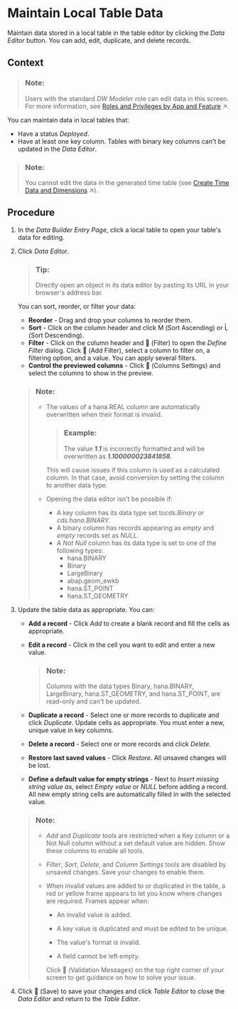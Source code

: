 <!-- loio4bd5e641be48409c8c79336df0c4a3c7 -->

<link rel="stylesheet" type="text/css" href="../css/sap-icons.css"/>

# Maintain Local Table Data

Maintain data stored in a local table in the table editor by clicking the *Data Editor* button. You can add, edit, duplicate, and delete records.



## Context

> ### Note:  
> Users with the standard *DW Modeler* role can edit data in this screen. For more information, see [Roles and Privileges by App and Feature](https://help.sap.com/viewer/935116dd7c324355803d4b85809cec97/internal/en-US/2d8b7d04dcae402f911d119437ce0a74.html "Review the standard roles and the privileges needed to access apps, tools, and other features of SAP Datasphere.") :arrow_upper_right:.

You can maintain data in local tables that:

-   Have a status *Deployed*.
-   Have at least one key column. Tables with binary key columns can't be updated in the *Data Editor*.

> ### Note:  
> You cannot edit the data in the generated time table \(see [Create Time Data and Dimensions](https://help.sap.com/viewer/9f36ca35bc6145e4acdef6b4d852d560/internal/en-US/c5cfce4d22b04650b2fd6078762cdeb9.html "As a Space Administrator, you can enrich your models and stories even further by creating a time-related table for your space.") :arrow_upper_right:\).



## Procedure

1.  In the *Data Builder Entry Page*, click a local table to open your table's data for editing.

2.  Click *Data Editor*.

    > ### Tip:  
    > Directly open an object in its data editor by pasting its URL in your browser's address bar.

    You can sort, reorder, or filter your data:

    -   **Reorder** - Drag and drop your columns to reorder them.
    -   **Sort** - Click on the column header and click <span class="SAP-icons"></span> \(Sort Ascending\) or <span class="SAP-icons"></span> \(Sort Descending\).
    -   **Filter** - Click on the column header and <span class="FPA-icons"></span> \(Filter\) to open the *Define Filter* dialog. Click <span class="FPA-icons"></span> \(Add Filter\), select a column to filter on, a filtering option, and a value. You can apply several filters.
    -   **Control the previewed columns** - Click <span class="FPA-icons"></span> \(Columns Settings\) and select the columns to show in the preview.

    > ### Note:  
    > -   The values of a hana.REAL column are automatically overwritten when their format is invalid.
    > 
    >     > ### Example:  
    >     > The value ***1.1*** is incorrectly formatted and will be overwritten as ***1.100000023841858***.
    > 
    >     This will cause issues if this column is used as a calculated column. In that case, avoid conversion by setting the column to another data type.
    > 
    > -   Opening the data editor isn't be possible if:
    >     -   A key column has its data type set to*cds.Binary* or *cds.hana.BINARY*.
    >     -   A binary column has records appearing as *empty* and *empty* records set as *NULL*.
    >     -   A *Not Null* column has its data type is set to one of the following types:
    >         -   hana.BINARY
    >         -   Binary
    >         -   LargeBinary
    >         -   abap.geom\_ewkb
    >         -   hana.ST\_POINT
    >         -   hana.ST\_GEOMETRY

3.  Update the table data as appropriate. You can:

    -   **Add a record** - Click *Add* to create a blank record and fill the cells as appropriate.
    -   **Edit a record** - Click in the cell you want to edit and enter a new value.

        > ### Note:  
        > Columns with the data types Binary, hana.BINARY, LargeBinary, hana.ST\_GEOMETRY, and hana.ST\_POINT, are read-only and can't be updated.

    -   **Duplicate a record** - Select one or more records to duplicate and click *Duplicate*. Update cells as appropriate. You must enter a new, unique value in key columns.
    -   **Delete a record** - Select one or more records and click *Delete*.
    -   **Restore last saved values** - Click *Restore*. All unsaved changes will be lost.
    -   **Define a default value for empty strings** - Next to *Insert missing string value as*, select *Empty value* or *NULL* before adding a record. All new empty string cells are automatically filled in with the selected value.

    > ### Note:  
    > -   *Add* and *Duplicate* tools are restricted when a Key column or a Not Null column without a set default value are hidden. Show these columns to enable all tools.
    > -   *Filter*, *Sort*, *Delete*, and *Column Settings* tools are disabled by unsaved changes. Save your changes to enable them.
    > -   When invalid values are added to or duplicated in the table, a red or yellow frame appears to let you know where changes are required. Frames appear when:
    > 
    >     -   An invalid value is added.
    > 
    >     -   A key value is duplicated and must be edited to be unique.
    >     -   The value's format is invalid.
    >     -   A field cannot be left empty.
    > 
    >     Click <span class="FPA-icons"></span> \(Validation Messages\) on the top right corner of your screen to get guidance on how to solve your issue.

4.  Click <span class="FPA-icons"></span> \(Save\) to save your changes and click *Table Editor* to close the *Data Editor* and return to the *Table Editor*.


